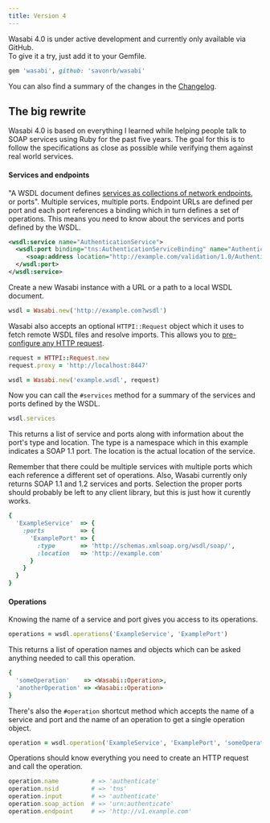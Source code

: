 ```yaml
---
title: Version 4
---
```



Wasabi 4.0 is under active development and currently only available via GitHub.  
To give it a try, just add it to your Gemfile.

``` ruby
gem 'wasabi', github: 'savonrb/wasabi'
```

You can also find a summary of the changes in the
[Changelog](https://github.com/savonrb/wasabi/blob/master/CHANGELOG.md).


The big rewrite
---------------

Wasabi 4.0 is based on everything I learned while helping people talk to SOAP services using Ruby for the past five years.
The goal for this is to follow the specifications as close as possible while verifying them against real world services.



#### Services and endpoints

"A WSDL document defines [services as collections of network endpoints](http://www.w3.org/TR/wsdl#_introduction), or ports".
Multiple services, multiple ports. Endpoint URLs are defined per port and each port references a binding which in turn
defines a set of operations. This means you need to know about the services and ports defined by the WSDL.

``` xml
<wsdl:service name="AuthenticationService">
  <wsdl:port binding="tns:AuthenticationServiceBinding" name="AuthenticationServicePort">
     <soap:address location="http://example.com/validation/1.0/AuthenticationService"/>
  </wsdl:port>
</wsdl:service>
```

Create a new Wasabi instance with a URL or a path to a local WSDL document.

``` ruby
wsdl = Wasabi.new('http://example.com?wsdl')
```

Wasabi also accepts an optional `HTTPI::Request` object which it uses to fetch remote WSDL files and resolve imports.
This allows you to [pre-configure any HTTP request](http://httpirb.com/#options).

``` ruby
request = HTTPI::Request.new
request.proxy = 'http://localhost:8447'

wsdl = Wasabi.new('example.wsdl', request)
```

Now you can call the `#services` method for a summary of the services and ports defined by the WSDL.

``` ruby
wsdl.services
```

This returns a list of service and ports along with information about the port's type and location.
The type is a namespace which in this example indicates a SOAP 1.1 port. The location is the actual
location of the service.

Remember that there could be multiple services with multiple ports which each reference a different
set of operations. Also, Wasabi currently only returns SOAP 1.1 and 1.2 services and ports.
Selection the proper ports should probably be left to any client library, but this is just how
it curently works.

``` ruby
{
  'ExampleService'  => {
    :ports          => {
      'ExamplePort' => {
        :type       => 'http://schemas.xmlsoap.org/wsdl/soap/',
        :location   => 'http://example.com'
      }
    }
  }
}
```


#### Operations

Knowing the name of a service and port gives you access to its operations.

``` ruby
operations = wsdl.operations('ExampleService', 'ExamplePort')
```

This returns a list of operation names and objects which can be asked anything needed to call this operation.

``` ruby
{
  'someOperation'    => <Wasabi::Operation>,
  'anotherOperation' => <Wasabi::Operation>
}
```

There's also the `#operation` shortcut method which accepts the name of a service and port and the
name of an operation to get a single operation object.

``` ruby
operation = wsdl.operation('ExampleService', 'ExamplePort', 'someOperation')
```

Operations should know everything you need to create an HTTP request and call the operation.

``` ruby
operation.name         # => 'authenticate'
operation.nsid         # => 'tns'
operation.input        # => 'authenticate'
operation.soap_action  # => 'urn:authenticate'
operation.endpoint     # => 'http://v1.example.com'
```
